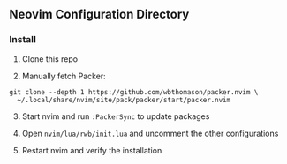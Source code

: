 ## Neovim Configuration Directory


### Install

1. Clone this repo

2. Manually fetch Packer:
```
git clone --depth 1 https://github.com/wbthomason/packer.nvim \ 
  ~/.local/share/nvim/site/pack/packer/start/packer.nvim
```

3. Start nvim and run `:PackerSync` to update packages

4. Open `nvim/lua/rwb/init.lua` and uncomment the other configurations

5. Restart nvim and verify the installation
